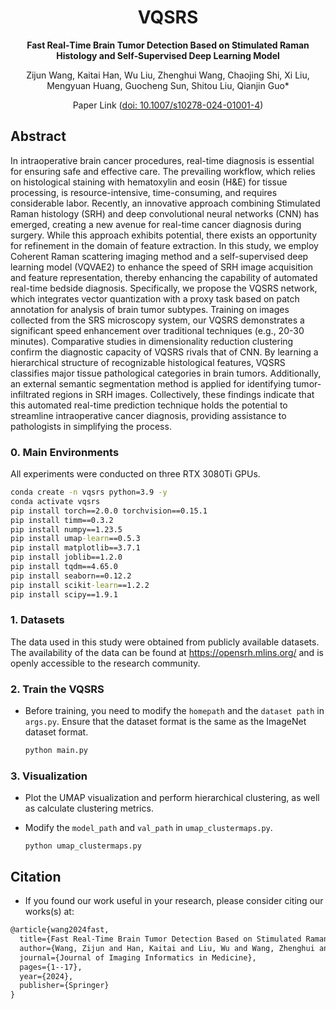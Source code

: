 <h1 align="center">VQSRS</h1>

<p align="center">
    <b>Fast Real‑Time Brain Tumor Detection Based on Stimulated Raman Histology and Self‑Supervised Deep Learning Model</b>
</p>

<p align="center">
    Zijun Wang, Kaitai Han, Wu Liu, Zhenghui Wang, Chaojing Shi, Xi Liu, Mengyuan Huang, Guocheng Sun, Shitou Liu, Qianjin Guo*
</p>

<p align="center">
    Paper Link (<a href="https://doi.org/10.1007/s10278-024-01001-4">doi: 10.1007/s10278-024-01001-4</a>)
</p>

## Abstract

In intraoperative brain cancer procedures, real-time diagnosis is essential for ensuring safe and effective care. The prevailing workflow, which relies on histological staining with hematoxylin and eosin (H&E) for tissue processing, is resource-intensive, time-consuming, and requires considerable labor. Recently, an innovative approach combining Stimulated Raman histology (SRH) and deep convolutional neural networks (CNN) has emerged, creating a new avenue for real-time cancer diagnosis during surgery. While this approach exhibits potential, there exists an opportunity for refinement in the domain of feature extraction. In this study, we employ Coherent Raman scattering imaging method and a self-supervised deep learning model (VQVAE2) to enhance the speed of SRH image acquisition and feature representation, thereby enhancing the capability of automated real-time bedside diagnosis. Specifically, we propose the VQSRS network, which integrates vector quantization with a proxy task based on patch annotation for analysis of brain tumor subtypes. Training on images collected from the SRS microscopy system, our VQSRS demonstrates a significant speed enhancement over traditional techniques (e.g., 20-30 minutes). Comparative studies in dimensionality reduction clustering confirm the diagnostic capacity of VQSRS rivals that of CNN. By learning a hierarchical structure of recognizable histological features, VQSRS classifies major tissue pathological categories in brain tumors. Additionally, an external semantic segmentation method is applied for identifying tumor-infiltrated regions in SRH images. Collectively, these findings indicate that this automated real-time prediction technique holds the potential to streamline intraoperative cancer diagnosis, providing assistance to pathologists in simplifying the process.



### 0. Main Environments

All experiments were conducted on three RTX 3080Ti GPUs.

```cmd
conda create -n vqsrs python=3.9 -y
conda activate vqsrs
pip install torch==2.0.0 torchvision==0.15.1
pip install timm==0.3.2
pip install numpy==1.23.5
pip install umap-learn==0.5.3
pip install matplotlib==3.7.1
pip install joblib==1.2.0
pip install tqdm==4.65.0
pip install seaborn==0.12.2
pip install scikit-learn==1.2.2
pip install scipy==1.9.1
```

### 1. Datasets

The data used in this study were obtained from publicly available datasets. The availability of the data can be found at https://opensrh.mlins.org/ and is openly accessible to the research community.

### 2. Train the VQSRS

- Before training, you need to modify the `homepath` and the `dataset path` in `args.py`. Ensure that the dataset format is the same as the ImageNet dataset format.

  ```cmd
  python main.py
  ```

### 3. Visualization

- Plot the UMAP visualization and perform hierarchical clustering, as well as calculate clustering metrics.

- Modify the `model_path` and `val_path` in `umap_clustermaps.py`.

  ```
  python umap_clustermaps.py
  ```

## Citation

- If you found our work useful in your research, please consider citing our works(s) at:

```latex
@article{wang2024fast,
  title={Fast Real-Time Brain Tumor Detection Based on Stimulated Raman Histology and Self-Supervised Deep Learning Model},
  author={Wang, Zijun and Han, Kaitai and Liu, Wu and Wang, Zhenghui and Shi, Chaojing and Liu, Xi and Huang, Mengyuan and Sun, Guocheng and Liu, Shitou and Guo, Qianjin},
  journal={Journal of Imaging Informatics in Medicine},
  pages={1--17},
  year={2024},
  publisher={Springer}
}
```

